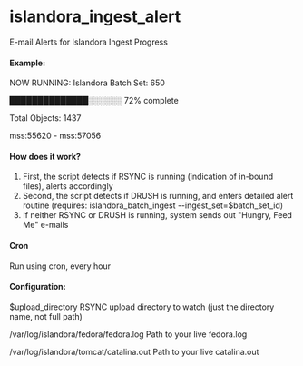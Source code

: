# islandora_ingest_alert
E-mail Alerts for Islandora Ingest Progress


#### Example:
NOW RUNNING: Islandora Batch Set: 650

██████████████░░░░░░ 72% complete

Total Objects: 1437

mss:55620 - mss:57056

#### How does it work?

1. First, the script detects if RSYNC is running (indication of in-bound files), alerts accordingly
2. Second, the script detects if DRUSH is running, and enters detailed alert routine (requires: islandora_batch_ingest --ingest_set=$batch_set_id)
3. If neither RSYNC or DRUSH is running, system sends out "Hungry, Feed Me" e-mails


#### Cron
Run using cron, every hour


#### Configuration:

$upload_directory
RSYNC upload directory to watch (just the directory name, not full path)

/var/log/islandora/fedora/fedora.log
Path to your live fedora.log

/var/log/islandora/tomcat/catalina.out
Path to your live catalina.out
